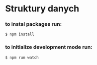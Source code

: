 # Struktury danych

### to instal packages run:
```sh
$ npm install
```

### to initialize development mode run:
```sh
$ npm run watch
```